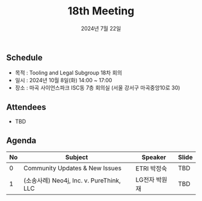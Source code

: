 ﻿---
title: "18th Meeting"
linkTitle: "18th Meeting"
weight: 1
date: 2024년 7월 22일
type: docs
categories: ["Tooling&Legal"]
tags: ["Docker", "GPL", "분쟁사례"]
description: Tooling & Legal Subgroup 18th Meeting
---

## Schedule
* 목적 : Tooling and Legal Subgroup 18차 회의
* 일시 : 2024년 10월 8일(화) 14:00 ~ 17:00
* 장소 : 마곡 사이언스파크 ISC동 7층 회의실 (서울 강서구 마곡중앙10로 30)


## Attendees
* TBD

## Agenda
| No | Subject           | Speaker | Slide |
|----|-----------------|------|------|
| 0  | Community Updates & New Issues | ETRI 박정숙 | TBD |
| 1  | (소송사례) Neo4j, Inc. v. PureThink, LLC | LG전자 박원재 | TBD |


<!-- 

## Attendees

## Meeting Minutes

## Photo Gallery

<div ><span class="image fit">
</span></div> -->